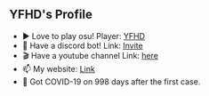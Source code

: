 ## YFHD's Profile
- ▶️ Love to play osu! Player: [YFHD](https://osu.ppy.sh/users/17269597)
- 🤖️ Have a discord bot! Link: [Invite](https://discord.com/api/oauth2/authorize?client_id=888715950050934815&permissions=3239504&scope=bot)
- 🎬 Have a youtube channel Link: [here](https://youtube.com/channel/UC603mlwpR8wEllLohCRfXSg)
- 📫 My website: [Link](http://mchill.ddns.net)
- 🦠 Got COVID-19 on 998 days after the first case.

<!---
YFHD-osu/YFHD-osu is a ✨ special ✨ repository because its `README.md` (this file) appears on your GitHub profile.
You can click the Preview link to take a look at your changes.
--->
